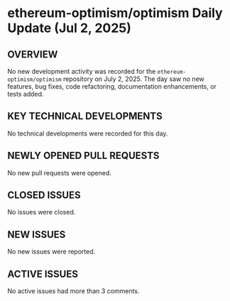 # ethereum-optimism/optimism Daily Update (Jul 2, 2025)
## OVERVIEW 
No new development activity was recorded for the `ethereum-optimism/optimism` repository on July 2, 2025. The day saw no new features, bug fixes, code refactoring, documentation enhancements, or tests added.
 
## KEY TECHNICAL DEVELOPMENTS
No technical developments were recorded for this day.

## NEWLY OPENED PULL REQUESTS
No new pull requests were opened.

## CLOSED ISSUES
No issues were closed.

## NEW ISSUES
No new issues were reported.

## ACTIVE ISSUES
No active issues had more than 3 comments.